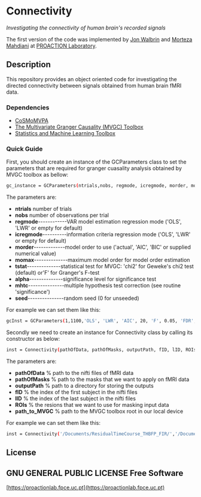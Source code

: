 # Connectivity
_Investigating the connectivity of human brain's recorded signals_

The first version of the code was implemented by [Jon Walbrin](https://orcid.org/0000-0001-9740-4471) and [Morteza Mahdiani](https://morteza-mahdiani.github.io/) at [PROACTION Laboratory](https://proactionlab.fpce.uc.pt/).

## Description
This repository provides an object oriented code for investigating the directed connectivity between signals obtained from human brain fMRI data.

### Dependencies
* [CoSMoMVPA](https://cosmomvpa.org/)
* [The Multivariate Granger Causality (MVGC) Toolbox
](https://www.mathworks.com/matlabcentral/fileexchange/78727-the-multivariate-granger-causality-mvgc-toolbox)
* [Statistics and Machine Learning Toolbox
](https://www.mathworks.com/products/statistics.html)


### Quick Guide
First, you should create an instance of the GCParameters class to set the parameters that are required for granger cuasality analysis obtained by MVGC toolbox as bellow:

```bash
gc_instance = GCParameters(ntrials,nobs, regmode, icregmode, morder, momax, tstat, alpha, mhtc, seed);
```

The parameters are:

- **ntrials**        number of trials
- **nobs**        number of observations per trial
- **regmode**------------VAR model estimation regression mode ('OLS', 'LWR' or empty for default)
- **icregmode**----------information criteria regression mode ('OLS', 'LWR' or empty for default)
- **morder**-------------model order to use ('actual', 'AIC', 'BIC' or supplied numerical value)
- **momax**--------------maximum model order for model order estimation
- **tstat**--------------statistical test for MVGC:  'chi2' for Geweke's chi2 test (default) or'F' for Granger's F-test
- **alpha**--------------significance level for significance test
- **mhtc**---------------multiple hypothesis test correction (see routine 'significance')
- **seed**---------------random seed (0 for unseeded)

For example we can set them like this:

```bash
gcInst = GCParameters(1,1100,'OLS', 'LWR', 'AIC', 20, 'F', 0.05, 'FDR', 0)
```

Secondly we need to create an instance for Connectivity class by calling its constructor as below:

```bash
inst = Connectivity(pathOfData, pathOfMasks, outputPath, fID, lID, ROIs, path_to_MVGC)
```

The parameters are:

- **pathOfData**		% path to the nifti files of fMRI data
- **pathOfMasks**		% path to the masks that we want to apply on fMRI data
- **outputPath**		% path to a directory for storing the outputs
- **fID**     		% the index of the first subject in the nifti files
- **lID** 			% the index of the last subject in the nifti files
- **ROIs** 			% the resions that we want to use for masking input data
- **path_to_MVGC** 	% path to the MVGC toolbox root in our local device

For example we can set them like this:

```bash
inst = Connectivity('/Documents/ResidualTimeCourse_THBFP_FIR/','/Documents/SubjReg_SearchSpaces_GM_ASMasked/','/Documents/out/', 8,10,{'rOFA','rFFA','rSTSF'},'/Applications/MathWorks/MATLAB Add-Ons/Collections/The Multivariate Granger Causality (MVGC) Toolbox' 
```

## License

GNU GENERAL PUBLIC LICENSE
**Free Software**
-------

[https://proactionlab.fpce.uc.pt](https://proactionlab.fpce.uc.pt)